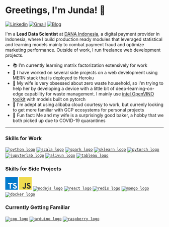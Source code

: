 <!-- Greeting -->
# Greetings, I'm Junda! :wave:

[![Linkedin](https://img.shields.io/badge/-izzuddinahsanujunda-blue?style=flat&logo=Linkedin&logoColor=white)](https://www.linkedin.com/in/izzuddinahsanujunda/)
[![Gmail](https://img.shields.io/badge/-izzuddin.ahsanujunda@gmail.com-c14438?style=flat&logo=Gmail&logoColor=white)](mailto:izzuddin.ahsanujunda@gmail.com)
[![Blog](https://img.shields.io/badge/-iahsanujunda.github.io-black?style=flat&labelColor=black&logo=github&logoColor=white)](https://iahsanujunda.github.io)

<!--Introduction -->
I'm a **Lead Data Scientist** at [DANA Indonesia](https://dana.id), a digital payment provider in Indonesia, where I build production ready modules that leveraged statistical and learning models mainly to combat payment fraud and optimize marketing performance. Outside of work, I run freelance web development projects.

- 📚 I’m currently learning matrix factorization extensively for work
- 🐝 I have worked on several side projects on a web development using MERN stack that is deployed to Heroku
- 🔭 My wife is very obsessed about zero waste household, so I'm trying to help her by developing a device with a little bit of deep-learning-on-edge capability for waste management. I mainly use [intel OpenVINO toolkit](https://software.intel.com/content/www/us/en/develop/tools/openvino-toolkit.html) with models built on pytorch
- 🌱 I'm adept at using alibaba cloud courtesy to work, but currenly looking to get more familiar with GCP ecosystems for personal projects
- 🍰 Fun fact: Me and my wife is a surprisingly good baker, a hobby that we both picked up due to COVID-19 quarantines

---

### Skills for Work
<code><a href="https://www.python.org/"><img height="40" src="https://upload.wikimedia.org/wikipedia/commons/thumb/c/c3/Python-logo-notext.svg/1200px-Python-logo-notext.svg.png" alt="python logo" /></a></code>
<code><a href="https://www.scala-lang.org/"><img height="40" src="https://seeklogo.com/images/S/scala-logo-8570724313-seeklogo.com.png" alt="scala logo" /></a></code>
<code><a href="https://spark.apache.org/"><img height="40" src="https://upload.wikimedia.org/wikipedia/commons/thumb/f/f3/Apache_Spark_logo.svg/1200px-Apache_Spark_logo.svg.png" alt="spark logo" /></a></code>
<code><a href="https://scikit-learn.org/"><img height="40" src="https://upload.wikimedia.org/wikipedia/commons/thumb/0/05/Scikit_learn_logo_small.svg/1280px-Scikit_learn_logo_small.svg.png" alt="sklearn logo" /></a></a></code>
<code><a href="https://pytorch.org/"><img height="40" src="https://upload.wikimedia.org/wikipedia/commons/thumb/1/10/PyTorch_logo_icon.svg/1200px-PyTorch_logo_icon.svg.png" alt="pytorch logo" /></a></code>
<code><a href="https://jupyter.org/"><img height="40" src="https://upload.wikimedia.org/wikipedia/commons/thumb/3/38/Jupyter_logo.svg/1200px-Jupyter_logo.svg.png" alt="jupyterlab logo" /></a></code>
<code><a href="https://www.alibabacloud.com/product/maxcompute"><img height="40" src="https://avatars.githubusercontent.com/u/941070?s=280&v=4" alt="aliyun logo" /></a></code>
<code><a href="https://www.tableau.com/"><img height="40" src="https://cdn.worldvectorlogo.com/logos/tableau-software.svg" alt="tableau logo" /></a></code>

### Skills for Side Projects
<code><a href="https://www.typescriptlang.org/"><img height="40" src="https://raw.githubusercontent.com/github/explore/80688e429a7d4ef2fca1e82350fe8e3517d3494d/topics/typescript/typescript.png" alt="ts logo" /></a></code>
<code><a href="https://www.javascript.com/"><img height="40" src="https://raw.githubusercontent.com/github/explore/80688e429a7d4ef2fca1e82350fe8e3517d3494d/topics/javascript/javascript.png" alt="js logo" /></a></code>
<code><a href="https://nodejs.org/en/"><img height="40" src="https://seeklogo.com/images/N/nodejs-logo-FBE122E377-seeklogo.com.png" alt="nodejs logo" /></a></code>
<code><a href="https://reactjs.org/"><img height="40" src="https://cdn.worldvectorlogo.com/logos/react-1.svg" alt="react logo" /></a></code>
<code><a href="https://redis.io/"><img height="40" src="https://cdn.worldvectorlogo.com/logos/redis.svg" alt="redis logo" /></a></code>
<code><a href="https://www.mongodb.com/"><img height="40" src="https://infinapps.com/wp-content/uploads/2018/10/mongodb-logo.png" alt="mongo logo" /></a></code>
<code><a href="https://www.docker.com/"><img height="40" src="https://www.docker.com/sites/default/files/d8/styles/role_icon/public/2019-07/Moby-logo.png?itok=sYH_JEaJ" alt="docker logo" /></a></code>

### Currently Getting Familiar
<code><a href="https://isocpp.org/"><img height="40" src="https://upload.wikimedia.org/wikipedia/commons/thumb/1/18/ISO_C%2B%2B_Logo.svg/306px-ISO_C%2B%2B_Logo.svg.png" alt="cpp logo" /></a></code>
<code><a href="https://www.arduino.cc/"><img height="40" src="https://upload.wikimedia.org/wikipedia/commons/thumb/8/87/Arduino_Logo.svg/1280px-Arduino_Logo.svg.png" alt="arduino logo" /></a></code>
<code><a href="https://www.raspberrypi.org/"><img height="40" src="https://elinux.org/images/c/cb/Raspberry_Pi_Logo.svg" alt="raspberry logo" /></a></code>

<!-- Comment -->
[comment]: <> (Inspired from:)

[comment]: <> (https://github.com/JoykishanSharma)

[comment]: <> (https://github.com/sw-yx/sw-yx)
